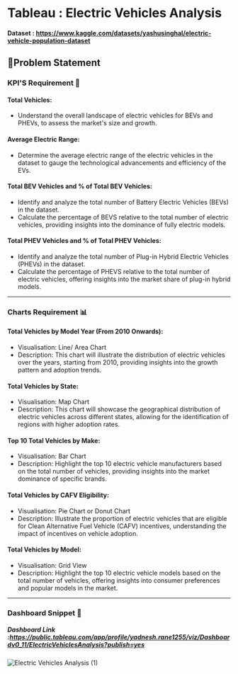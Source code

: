 
#  Tableau : Electric Vehicles Analysis

#### Dataset : https://www.kaggle.com/datasets/yashusinghal/electric-vehicle-population-dataset

## 📝Problem Statement

### KPI'S Requirement 🎯

#### Total Vehicles: 
- Understand the overall landscape of electric vehicles for BEVs and PHEVs, to assess the market's size and growth.

#### Average Electric Range: 
- Determine the average electric range of the electric vehicles in the dataset to gauge the technological advancements and efficiency of the EVs.

#### Total BEV Vehicles and % of Total BEV Vehicles:
- Identify and analyze the total number of Battery Electric Vehicles (BEVs) in the dataset. 
- Calculate the percentage of BEVS relative to the total number of electric vehicles, providing insights into the dominance of fully electric models.

#### Total PHEV Vehicles and % of Total PHEV Vehicles:
- Identify and analyze the total number of Plug-in Hybrid Electric Vehicles (PHEVs) in the dataset. 
- Calculate the percentage of PHEVS relative to the total number of electric vehicles, offering insights into the market share of plug-in hybrid models.

--------

### Charts Requirement 📊

#### Total Vehicles by Model Year (From 2010 Onwards):
- Visualisation: Line/ Area Chart
- Description: This chart will illustrate the distribution of electric vehicles over the years, starting from 2010, providing insights into the growth pattern and adoption trends.


#### Total Vehicles by State:
- Visualisation: Map Chart
- Description: This chart will showcase the geographical distribution of electric vehicles across different states, allowing for the identification of regions with higher adoption rates.


#### Top 10 Total Vehicles by Make:
- Visualisation: Bar Chart
- Description: Highlight the top 10 electric vehicle manufacturers based on the total number of vehicles, providing insights into the market dominance of specific brands.


#### Total Vehicles by CAFV Eligibility:
- Visualisation: Pie Chart or Donut Chart
- Description: Illustrate the proportion of electric vehicles that are eligible for Clean Alternative Fuel Vehicle (CAFV) incentives, understanding the impact of incentives on vehicle adoption.

#### Total Vehicles by Model:
- Visualisation: Grid View
- Description: Highlight the top 10 electric vehicle models based on the total number of vehicles, offering insights into consumer preferences and popular models in the market.

---------

### Dashboard Snippet 📸

##### Dashboard Link :https://public.tableau.com/app/profile/yadnesh.rane1255/viz/Dashboardv0_11/ElectricVehiclesAnalysis?publish=yes


![Electric Vehicles Analysis (1)](https://github.com/user-attachments/assets/42d5c23e-453e-4bc7-8f8b-54f41a145158)
